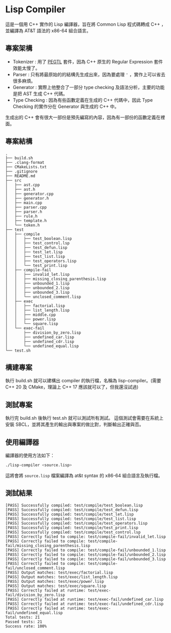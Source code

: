# Lisp Compiler

這是一個用 C++ 實作的 Lisp 編譯器，旨在將 Common Lisp 程式碼轉成 C++ ，並編譯為 AT&T 語法的 x86-64 組合語言。

## 專案架構

- Tokenizer : 用了 [PEGTL](https://github.com/taocpp/PEGTL) 套件，因為 C++ 原生的 Regular Expression 套件效能太慢了。
- Parser : 只有將最原始的的結構先生成出來，因為要處理 `'` ，實作上可以省去很多麻煩。
- Generator : 實際上他整合了一部分 type checking 及語法分析，主要的功能是把 AST 生成 C++ 代碼。
- Type Checking : 因為有些函數定義在生成的 C++ 代碼中，因此 Type Checking 的實作分在 Generator 與生成的 C++ 中。

生成出的 C++ 會有很大一部份是預先編寫的內容，因為有一部份的函數定義在裡面。

## 專案結構

```
.
├── build.sh
├── .clang-format
├── CMakeLists.txt
├── .gitignore
├── README.md
├── src
│   ├── ast.cpp
│   ├── ast.h
│   ├── generator.cpp
│   ├── generator.h
│   ├── main.cpp
│   ├── parser.cpp
│   ├── parser.h
│   ├── rule.h
│   ├── template.h
│   └── token.h
├── test
│   ├── compile
│   │   ├── test_boolean.lisp
│   │   ├── test_control.lsp
│   │   ├── test_defun.lisp
│   │   ├── test_let.lisp
│   │   ├── test_list.lisp
│   │   ├── test_operators.lisp
│   │   └── test_print.lisp
│   ├── compile-fail
│   │   ├── invalid_let.lisp
│   │   ├── missing_closing_parenthesis.lisp
│   │   ├── unbounded_1.lisp
│   │   ├── unbounded_2.lisp
│   │   ├── unbounded_3.lisp
│   │   └── unclosed_comment.lisp
│   ├── exec
│   │   ├── factorial.lisp
│   │   ├── list_length.lisp
│   │   ├── middle.cpp
│   │   ├── power.lisp
│   │   └── square.lisp
│   └── exec-fail
│       ├── division_by_zero.lisp
│       ├── undefined_car.lisp
│       ├── undefined_cdr.lisp
│       └── undefined_equal.lisp
└── test.sh
```

## 構建專案

執行 build.sh 就可以建構出 compiler 的執行檔，名稱為 lisp-compiler。(需要 C++ 20 及 CMake，理論上 C++ 17 應該就可以了，但我還沒試過)

## 測試專案

執行完 build.sh 後執行 test.sh 就可以測試所有測試。
這個測試會需要在系統上安裝 SBCL，並將其產生的輸出與專案的做比對，判斷輸出正確與否。

## 使用編譯器

編譯器的使用方法如下：
```bash
./lisp-compiler <source.lisp>
```
這將會將 `source.lisp` 檔案編譯為 at&t syntax 的 x86-64 組合語言及執行檔。

## 測試結果

```
[PASS] Successfully compiled: test/compile/test_boolean.lisp
[PASS] Successfully compiled: test/compile/test_defun.lisp
[PASS] Successfully compiled: test/compile/test_let.lisp
[PASS] Successfully compiled: test/compile/test_list.lisp
[PASS] Successfully compiled: test/compile/test_operators.lisp
[PASS] Successfully compiled: test/compile/test_print.lisp
[PASS] Successfully compiled: test/compile/test_control.lsp
[PASS] Correctly failed to compile: test/compile-fail/invalid_let.lisp
[PASS] Correctly failed to compile: test/compile-fail/missing_closing_parenthesis.lisp
[PASS] Correctly failed to compile: test/compile-fail/unbounded_1.lisp
[PASS] Correctly failed to compile: test/compile-fail/unbounded_2.lisp
[PASS] Correctly failed to compile: test/compile-fail/unbounded_3.lisp
[PASS] Correctly failed to compile: test/compile-fail/unclosed_comment.lisp
[PASS] Output matches: test/exec/factorial.lisp
[PASS] Output matches: test/exec/list_length.lisp
[PASS] Output matches: test/exec/power.lisp
[PASS] Output matches: test/exec/square.lisp
[PASS] Correctly failed at runtime: test/exec-fail/division_by_zero.lisp
[PASS] Correctly failed at runtime: test/exec-fail/undefined_car.lisp
[PASS] Correctly failed at runtime: test/exec-fail/undefined_cdr.lisp
[PASS] Correctly failed at runtime: test/exec-fail/undefined_equal.lisp
Total tests: 21
Passed tests: 21
Success rate: 100%
```
